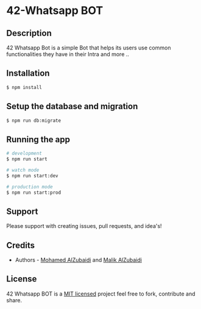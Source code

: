 # 42-Whatsapp BOT
## Description

42 Whatsapp Bot is a simple Bot that helps its users use common functionalities they have in their Intra and more ..
## Installation

```bash
$ npm install
```

## Setup the database and migration

```bash
$ npm run db:migrate
```

## Running the app

```bash
# development
$ npm run start

# watch mode
$ npm run start:dev

# production mode
$ npm run start:prod
```


## Support
Please support with creating issues, pull requests, and idea's!


## Credits

- Authors - [Mohamed AlZubaidi](https://github.com/MohamedZu) and [Malik AlZubaidi](https://github.com/MalikZu)

## License

42 Whatsapp BOT is a [MIT licensed](LICENSE) project feel free to fork, contribute and share.
